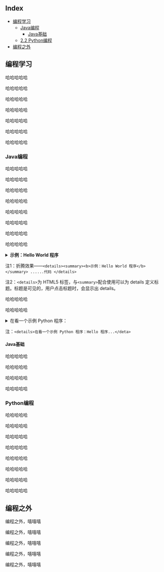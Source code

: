 Index
---
<!-- toc -->

- [编程学习](#编程学习)
  - [Java编程](#Java编程)
    - [Java基础](#Java基础)
  - [2.2 Python编程](#Python-编程)
- [编程之外](#编程之外)

<!-- /Toc -->


## 编程学习

哈哈哈哈哈

哈哈哈哈哈

哈哈哈哈哈

哈哈哈哈哈

哈哈哈哈哈

哈哈哈哈哈

哈哈哈哈哈

### Java编程

哈哈哈哈哈

哈哈哈哈哈

哈哈哈哈哈

哈哈哈哈哈

哈哈哈哈哈

哈哈哈哈哈

哈哈哈哈哈

哈哈哈哈哈

<details><summary><b>示例：Hello World 程序</b></summary> 

``` java
public class Hello{
    public static void main(String[] args){
        System.out.println("Hello World!");
    }
}
```

</details>



注1：折腾效果——`<details><summary><b>示例：Hello World 程序</b></summary> ......代码 </details> `

注2：`<details>`为 HTML5 标签，与`<summary>`配合使用可以为 details 定义标题。标题是可见的，用户点击标题时，会显示出 details。

哈哈哈哈哈

哈哈哈哈哈

<details><summary>在看一个示例 Python 程序：</summary>

``` python
import tensorflow as tf
a = tf.constant(2.0)
print(a)
```

</details>

注：`<details>在看一个示例 Python 程序：Hello 程序...</deta>`

#### Java基础

哈哈哈哈哈

哈哈哈哈哈

哈哈哈哈哈

哈哈哈哈哈



### Python编程

哈哈哈哈哈

哈哈哈哈哈

哈哈哈哈哈

哈哈哈哈哈

哈哈哈哈哈

哈哈哈哈哈

哈哈哈哈哈

哈哈哈哈哈



## 编程之外

编程之外，嘻嘻嘻

编程之外，嘻嘻嘻

编程之外，嘻嘻嘻

编程之外，嘻嘻嘻

编程之外，嘻嘻嘻